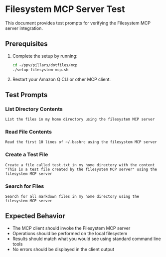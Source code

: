 # Filesystem MCP Server Test

This document provides test prompts for verifying the Filesystem MCP server integration.

## Prerequisites

1. Complete the setup by running:
   ```bash
   cd ~/ppv/pillars/dotfiles/mcp
   ./setup-filesystem-mcp.sh
   ```

2. Restart your Amazon Q CLI or other MCP client.

## Test Prompts

### List Directory Contents

```
List the files in my home directory using the filesystem MCP server
```

### Read File Contents

```
Read the first 10 lines of ~/.bashrc using the filesystem MCP server
```

### Create a Test File

```
Create a file called test.txt in my home directory with the content "This is a test file created by the filesystem MCP server" using the filesystem MCP server
```

### Search for Files

```
Search for all markdown files in my home directory using the filesystem MCP server
```

## Expected Behavior

- The MCP client should invoke the Filesystem MCP server
- Operations should be performed on the local filesystem
- Results should match what you would see using standard command line tools
- No errors should be displayed in the client output
